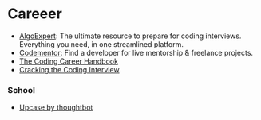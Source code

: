 # Careeer

- [AlgoExpert](https://www.algoexpert.io/product): The ultimate resource to prepare for coding interviews. Everything you need, in one streamlined platform.
- [Codementor](https://www.codementor.io/): Find a developer for live mentorship & freelance projects.
- [The Coding Career Handbook](https://www.learninpublic.org/?c=reactpod40)
- [Cracking the Coding Interview](http://www.crackingthecodinginterview.com/)

### School

- [Upcase by thoughtbot](https://thoughtbot.com/upcase/practice)

